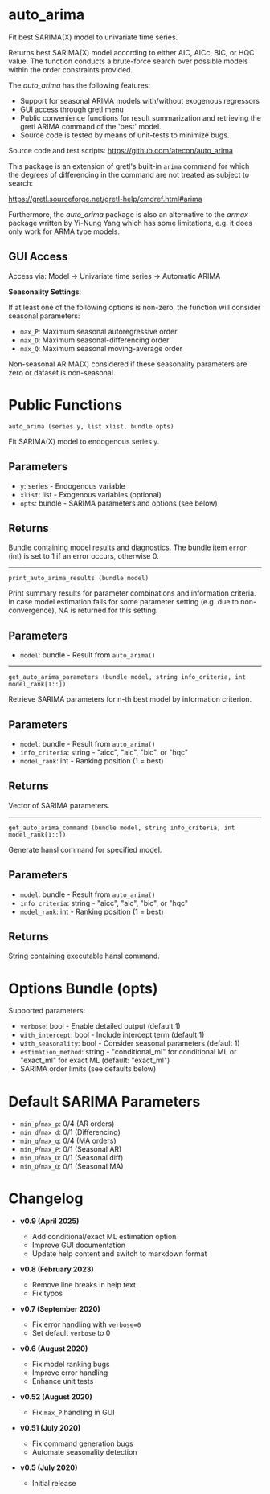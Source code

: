# auto_arima 

Fit best SARIMA(X) model to univariate time series.

Returns best SARIMA(X) model according to either AIC, AICc, BIC, or HQC value. The function conducts a brute-force search over possible models within the order constraints provided.

The *auto_arima* has the following features:

- Support for seasonal ARIMA models with/without exogenous regressors
- GUI access through gretl menu
- Public convenience functions for result summarization and retrieving the gretl ARIMA command of the 'best' model.
- Source code is tested by means of unit-tests to minimize bugs.

Source code and test scripts: https://github.com/atecon/auto_arima

This package is an extension of gretl's built-in `arima` command for which the  degrees of differencing in the command are not treated as subject to search:

https://gretl.sourceforge.net/gretl-help/cmdref.html#arima

Furthermore, the *auto_arima* package is also an alternative to the *armax* package written by Yi-Nung Yang which has some limitations, e.g. it does only work for ARMA type models.


## GUI Access

Access via: Model -> Univariate time series -> Automatic ARIMA

**Seasonality Settings**:

If at least one of the following options is non-zero, the function will consider seasonal parameters:

- `max_P`: Maximum seasonal autoregressive order
- `max_D`: Maximum seasonal-differencing order
- `max_Q`: Maximum seasonal moving-average order

Non-seasonal ARIMA(X) considered if these seasonality parameters are zero or dataset is non-seasonal.


# Public Functions

```
auto_arima (series y, list xlist, bundle opts)
```

Fit SARIMA(X) model to endogenous series `y`.

## Parameters

- `y`: series - Endogenous variable
- `xlist`: list - Exogenous variables (optional)
- `opts`: bundle - SARIMA parameters and options (see below)

## Returns

Bundle containing model results and diagnostics. The bundle item `error` (int) is set to 1 if an error occurs, otherwise 0.

---

```
print_auto_arima_results (bundle model)
```

Print summary results for parameter combinations and information criteria. In case model estimation fails for some parameter setting (e.g. due to non-convergence), NA is returned for this setting.


## Parameters

- `model`: bundle - Result from `auto_arima()`

---

```
get_auto_arima_parameters (bundle model, string info_criteria, int model_rank[1::])
```

Retrieve SARIMA parameters for n-th best model by information criterion.

## Parameters

- `model`: bundle - Result from `auto_arima()`
- `info_criteria`: string - "aicc", "aic", "bic", or "hqc"
- `model_rank`: int - Ranking position (1 = best)

## Returns

Vector of SARIMA parameters.

---

```
get_auto_arima_command (bundle model, string info_criteria, int model_rank[1::])
```

Generate hansl command for specified model.

## Parameters

- `model`: bundle - Result from `auto_arima()`
- `info_criteria`: string - "aicc", "aic", "bic", or "hqc"
- `model_rank`: int - Ranking position (1 = best)

## Returns

String containing executable hansl command.

# Options Bundle (opts)

Supported parameters:

- `verbose`: bool - Enable detailed output (default 1)
- `with_intercept`: bool - Include intercept term (default 1)
- `with_seasonality`: bool - Consider seasonal parameters (default 1)
- `estimation_method`: string - "conditional_ml" for conditional ML or "exact_ml" for exact ML (default: "exact_ml")
- SARIMA order limits (see defaults below)

# Default SARIMA Parameters

- `min_p`/`max_p`: 0/4 (AR orders)
- `min_d`/`max_d`: 0/1 (Differencing)
- `min_q`/`max_q`: 0/4 (MA orders)  
- `min_P`/`max_P`: 0/1 (Seasonal AR)
- `min_D`/`max_D`: 0/1 (Seasonal diff)
- `min_Q`/`max_Q`: 0/1 (Seasonal MA)

# Changelog

* **v0.9 (April 2025)**
    * Add conditional/exact ML estimation option
    * Improve GUI documentation
    * Update help content and switch to markdown format

* **v0.8 (February 2023)**
    * Remove line breaks in help text
    * Fix typos

* **v0.7 (September 2020)**
    * Fix error handling with `verbose=0`
    * Set default `verbose` to 0

* **v0.6 (August 2020)**
    * Fix model ranking bugs
    * Improve error handling
    * Enhance unit tests

* **v0.52 (August 2020)**
    * Fix `max_P` handling in GUI

* **v0.51 (July 2020)**
    * Fix command generation bugs
    * Automate seasonality detection

* **v0.5 (July 2020)**
    * Initial release
